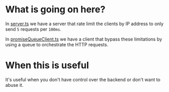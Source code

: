 # What is going on here?

In [server.ts](./server.ts) we have a server that rate limit the clients by IP address to only send `5` requests per `100ms`.

In [promiseQueueClient.ts](./promiseQueueClient.ts) we have a client that bypass these limitations by using a queue to orchestrate the HTTP requests.

# When this is useful

It's useful when you don't have control over the backend or don't want to abuse it.
